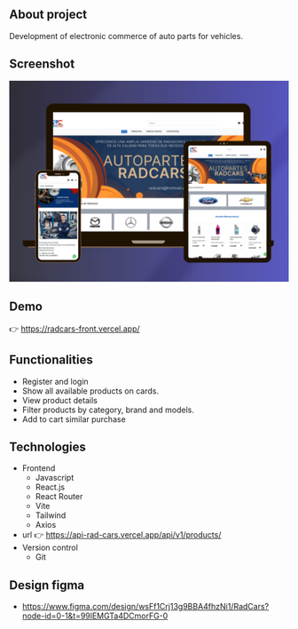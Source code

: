 ## About project

Development of electronic commerce of auto parts for vehicles.

## Screenshot

![image](https://github.com/ingridCamachoU/app_usser_radcars-/blob/main/flayer_radcars.svg)

## Demo

👉 https://radcars-front.vercel.app/

## Functionalities

-   Register and login
-   Show all available products on cards.
-   View product details
-   Filter products by category, brand and models.
-   Add to cart similar purchase

## Technologies

-   Frontend
    -   Javascript
    -   React.js
    -   React Router
    -   Vite
    -   Tailwind
    -   Axios
-   url
    👉 https://api-rad-cars.vercel.app/api/v1/products/
-   Version control
    -   Git

## Design figma

-   https://www.figma.com/design/wsFf1Crj13g9BBA4fhzNi1/RadCars?node-id=0-1&t=99lEMGTa4DCmorFG-0
